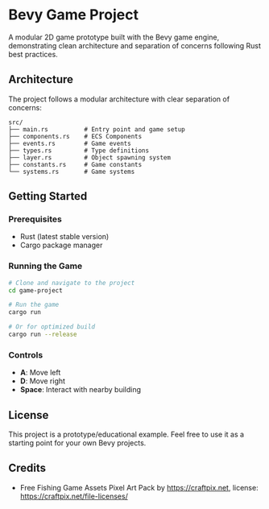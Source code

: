 # Bevy Game Project

A modular 2D game prototype built with the Bevy game engine, demonstrating clean architecture and separation of concerns following Rust best practices.

## Architecture

The project follows a modular architecture with clear separation of concerns:

```
src/
├── main.rs          # Entry point and game setup
├── components.rs    # ECS Components
├── events.rs        # Game events
├── types.rs         # Type definitions
├── layer.rs         # Object spawning system
├── constants.rs     # Game constants
└── systems.rs       # Game systems
```

## Getting Started

### Prerequisites
- Rust (latest stable version)
- Cargo package manager

### Running the Game
```bash
# Clone and navigate to the project
cd game-project

# Run the game
cargo run

# Or for optimized build
cargo run --release
```

### Controls
- **A**: Move left
- **D**: Move right
- **Space**: Interact with nearby building

## License

This project is a prototype/educational example. Feel free to use it as a starting point for your own Bevy projects.

## Credits
- Free Fishing Game Assets Pixel Art Pack by https://craftpix.net, license: https://craftpix.net/file-licenses/
